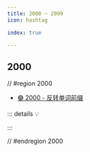 ```yaml
---
title: 2000 ~ 2099
icon: hashtag

index: true

---
```


<!-- more -->

## 2000

// #region 2000

- [🟢 2000 - 反转单词前缀](https://leetcode.cn/problems/reverse-prefix-of-word)

::: details 💡

:::

// #endregion 2000